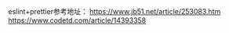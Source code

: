 eslint+prettier参考地址：
https://www.jb51.net/article/253083.htm
https://www.codetd.com/article/14393358